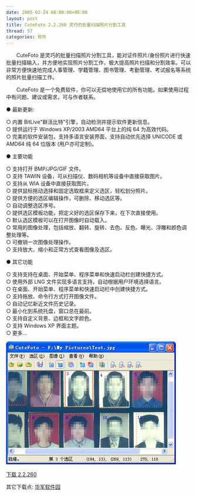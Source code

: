 ```yaml
---
date: 2005-02-24 08:00:00+00:00
layout: post
title: CuteFoto 2.2.260 灵巧的批量扫描照片分割工具
thread: 57
categories: 软件
---
```


　　CuteFoto 是灵巧的批量扫描照片分割工具，能对证件照片/身份照片进行快速批量扫描输入，并方便地实现照片分割工作，极大提高照片扫描和分割效率。可以非常方便快速地完成人事管理、学籍管理、图书管理、考勤管理、考试报名等系统的照片批量扫描工作。  
  
　　CuteFoto 是一个免费软件，你可以无偿地使用它的所有功能。如果使用过程中有问题、建议或需求，可与作者联系。

  
  


● 最新更新:

  


○ 内置 BitLive"鲜活比特"引擎，自动检测并提示软件更新信息。  
○ 提供运行于 Windows XP/2003 AMD64 平台上的纯 64 为高效代码。  
○ 完美的软件安装包，支持多语言安装界面，支持自动优先选择 UNICODE 或 AMD64 纯 64 位版本 (用户亦可定制)。  
  
  
● 主要功能  
  
○ 支持打开 BMP/JPG/GIF 文件。  
○ 支持 TAWIN 设备，可从扫描仪、数码相机等设备中直接获取图片。  
○ 支持从 WIA 设备中直接获取图片。  
○ 提供鼠标拖动选择和固定选取框来定义选区，轻松划分照片。  
○ 提供方便的选区编辑操作，可删除、移动选区等。  
○ 自动调整选区序号。  
○ 提供选区模板功能，把定义好的选区保存下来，在下次直接使用。  
○ 默认选区模板可以在打开图像时自动载入。  
○ 常用的图像处理，包括缩放、翻转、旋转、去色、反色、曝光、浮雕和颜色调整处理等。  
○ 可撤销一次图像处理操作。  
○ 支持放大、缩小和正常方式查看图像及选区。  
  
  
● 其它功能  
  
○ 支持支持在桌面、开始菜单、程序菜单和快速启动栏创建快捷方式。  
○ 使用外部 LNG 文件实现多语言支持，自动根据用户环境选择语言。  
○ 在桌面、开始菜单、程序菜单和快速启动栏中创建快捷方式。  
○ 支持拖放、命令行方式打开图像文件。  
○ 自动记忆新近文件历史记录。  
○ 最小化到系统托盘，窗口总在最前。  
○ 支持自定义背景、边框和文字颜色。  
○ 支持 Windows XP 界面主题。  
○ 更多...  


  


![ ](/assets/1098621171.jpg)

  
  


[下载 2.2.260](/assets/CuteFoto.2.2.260.exe)


其它下载点: [华军软件园](http://www.onlinedown.net/soft/35976.htm)  


